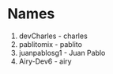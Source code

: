 # Names
1. devCharles - charles
2. pablitomix - pablito
2. juanpablosg1 - Juan Pablo
3. Airy-Dev6  - airy
